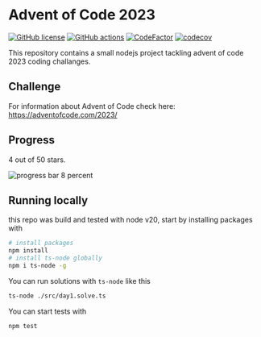 # Advent of Code 2023

[![GitHub license](https://img.shields.io/badge/license-MIT-blue.svg)](https://github.com/cemusta/aoc-2023/blob/master/LICENSE)
[![GitHub actions](https://github.com/cemusta/aoc-2023/workflows/Node.js%20CI/badge.svg)](https://github.com/cemusta/aoc-2023/actions)
[![CodeFactor](https://www.codefactor.io/repository/github/cemusta/aoc-2023/badge)](https://www.codefactor.io/repository/github/cemusta/aoc-2023)
[![codecov](https://codecov.io/gh/cemusta/aoc-2023/branch/main/graph/badge.svg?token=V84jm3NSEZ)](https://codecov.io/gh/cemusta/aoc-2023)

This repository contains a small nodejs project tackling advent of code 2023 coding challanges.

## Challenge

For information about Advent of Code check here: <https://adventofcode.com/2023/>

## Progress

4 out of 50 stars.

![progress bar 8 percent](https://progress-bar.dev/8)

## Running locally

this repo was build and tested with node v20, start by installing packages with

```bash
# install packages
npm install
# install ts-node globally
npm i ts-node -g
```

You can run solutions with `ts-node` like this

```bash
ts-node ./src/day1.solve.ts
```

You can start tests with

```bash
npm test
```
